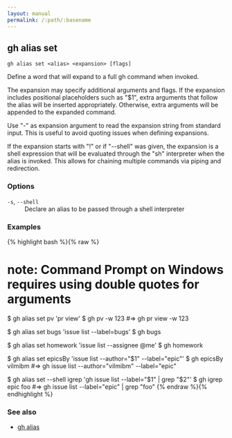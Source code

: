 ```yaml
---
layout: manual
permalink: /:path/:basename
---
```


## gh alias set

```
gh alias set <alias> <expansion> [flags]
```

Define a word that will expand to a full gh command when invoked.

The expansion may specify additional arguments and flags. If the expansion includes
positional placeholders such as "$1", extra arguments that follow the alias will be
inserted appropriately. Otherwise, extra arguments will be appended to the expanded
command.

Use "-" as expansion argument to read the expansion string from standard input. This
is useful to avoid quoting issues when defining expansions.

If the expansion starts with "!" or if "--shell" was given, the expansion is a shell
expression that will be evaluated through the "sh" interpreter when the alias is
invoked. This allows for chaining multiple commands via piping and redirection.


### Options


<dl class="flags">
	<dt><code>-s</code>, <code>--shell</code></dt>
	<dd>Declare an alias to be passed through a shell interpreter</dd>
</dl>


### Examples

{% highlight bash %}{% raw %}
# note: Command Prompt on Windows requires using double quotes for arguments
$ gh alias set pv 'pr view'
$ gh pv -w 123  #=> gh pr view -w 123

$ gh alias set bugs 'issue list --label=bugs'
$ gh bugs

$ gh alias set homework 'issue list --assignee @me'
$ gh homework

$ gh alias set epicsBy 'issue list --author="$1" --label="epic"'
$ gh epicsBy vilmibm  #=> gh issue list --author="vilmibm" --label="epic"

$ gh alias set --shell igrep 'gh issue list --label="$1" | grep "$2"'
$ gh igrep epic foo  #=> gh issue list --label="epic" | grep "foo"
{% endraw %}{% endhighlight %}

### See also

* [gh alias](./gh_alias)
